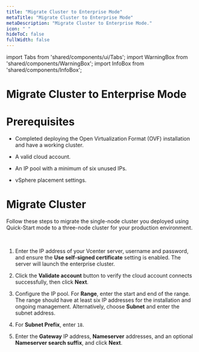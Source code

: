 ```yaml
---
title: "Migrate Cluster to Enterprise Mode"
metaTitle: "Migrate Cluster to Enterprise Mode"
metaDescription: "Migrate Cluster to Enterprise Mode."
icon: " "
hideToC: false
fullWidth: false
---
```


import Tabs from 'shared/components/ui/Tabs';
import WarningBox from 'shared/components/WarningBox';
import InfoBox from 'shared/components/InfoBox';

# Migrate Cluster to Enterprise Mode



# Prerequisites

- Completed deploying the Open Virtualization Format (OVF) installation and have a working cluster.


- A valid cloud account.


- An IP pool with a minimum of six unused IPs.


- vSphere placement settings.



# Migrate Cluster

Follow these steps to migrate the single-node cluster you deployed using Quick-Start mode to a three-node cluster for your production environment.

<br />

1. Enter the IP address of your Vcenter server, username and password, and ensure the **Use self-signed certificate** setting is enabled. The server will launch the enterprise cluster.


2. Click the **Validate account** button to verify the cloud account connects successfully, then click **Next**.


3. Configure the IP pool. For **Range**, enter the start and end of the range. The range should have at least six IP addresses for the installation and ongoing management. Alternatively, choose **Subnet** and enter the subnet address.


4. For **Subnet Prefix**, enter `18`. 


5. Enter the **Gateway** IP address, **Nameserver** addresses, and an optional **Nameserver search suffix**, and click **Next**.


<br />


<br />


<br />


<br />
